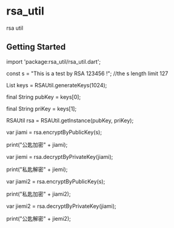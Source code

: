 # rsa_util

rsa util

## Getting Started

import 'package:rsa_util/rsa_util.dart';

const s = "This is a test by RSA 123456 !"; //the s length limit 127

List<String> keys = RSAUtil.generateKeys(1024);

final String pubKey = keys[0];

final String priKey = keys[1];

RSAUtil rsa = RSAUtil.getInstance(pubKey, priKey);

var jiami = rsa.encryptByPublicKey(s);

print("公匙加密" + jiami);

var jiemi = rsa.decryptByPrivateKey(jiami);

print("私匙解密" + jiemi);

var jiami2 = rsa.encryptByPublicKey(s);

print("私匙加密" + jiami2);

var jiemi2 = rsa.decryptByPrivateKey(jiami);

print("公匙解密" + jiemi2);  
